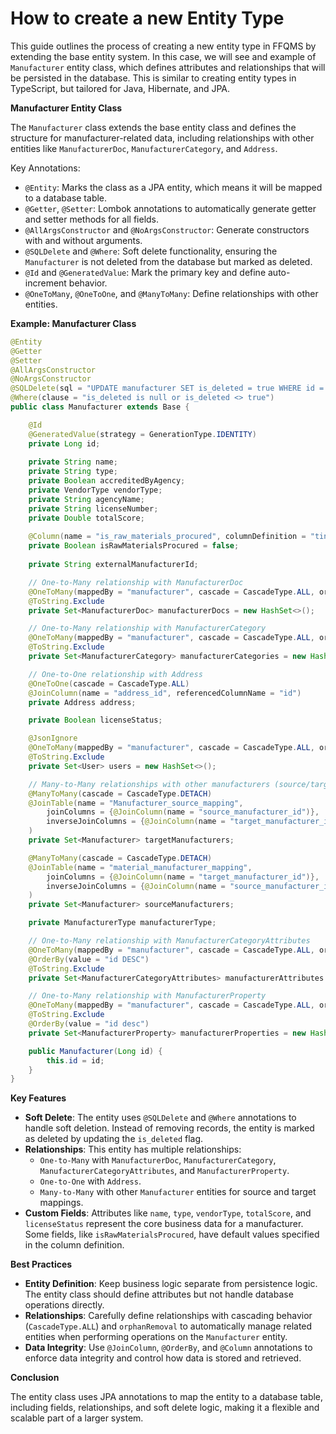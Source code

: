 # How to create a new Entity Type

This guide outlines the process of creating a new entity type in FFQMS by extending the base entity system. In this case, we will see and example of `Manufacturer` entity class, which defines attributes and relationships that will be persisted in the database. This is similar to creating entity types in TypeScript, but tailored for Java, Hibernate, and JPA.

**Manufacturer Entity Class**

The `Manufacturer` class extends the base entity class and defines the structure for manufacturer-related data, including relationships with other entities like `ManufacturerDoc`, `ManufacturerCategory`, and `Address`.

Key Annotations:

* `@Entity`: Marks the class as a JPA entity, which means it will be mapped to a database table.
* `@Getter`, `@Setter`: Lombok annotations to automatically generate getter and setter methods for all fields.
* `@AllArgsConstructor` and `@NoArgsConstructor`: Generate constructors with and without arguments.
* `@SQLDelete` and `@Where`: Soft delete functionality, ensuring the `Manufacturer` is not deleted from the database but marked as deleted.
* `@Id` and `@GeneratedValue`: Mark the primary key and define auto-increment behavior.
* `@OneToMany`, `@OneToOne`, and `@ManyToMany`: Define relationships with other entities.

**Example: Manufacturer Class**

```java
@Entity
@Getter
@Setter
@AllArgsConstructor
@NoArgsConstructor
@SQLDelete(sql = "UPDATE manufacturer SET is_deleted = true WHERE id = ?", check = ResultCheckStyle.COUNT)
@Where(clause = "is_deleted is null or is_deleted <> true")
public class Manufacturer extends Base {

    @Id
    @GeneratedValue(strategy = GenerationType.IDENTITY)
    private Long id;
    
    private String name;
    private String type;
    private Boolean accreditedByAgency;
    private VendorType vendorType;
    private String agencyName;
    private String licenseNumber;
    private Double totalScore;
    
    @Column(name = "is_raw_materials_procured", columnDefinition = "tinyint(1) default 0")
    private Boolean isRawMaterialsProcured = false;
    
    private String externalManufacturerId;

    // One-to-Many relationship with ManufacturerDoc
    @OneToMany(mappedBy = "manufacturer", cascade = CascadeType.ALL, orphanRemoval = true)
    @ToString.Exclude
    private Set<ManufacturerDoc> manufacturerDocs = new HashSet<>();

    // One-to-Many relationship with ManufacturerCategory
    @OneToMany(mappedBy = "manufacturer", cascade = CascadeType.ALL, orphanRemoval = true)
    @ToString.Exclude
    private Set<ManufacturerCategory> manufacturerCategories = new HashSet<>();

    // One-to-One relationship with Address
    @OneToOne(cascade = CascadeType.ALL)
    @JoinColumn(name = "address_id", referencedColumnName = "id")
    private Address address;

    private Boolean licenseStatus;

    @JsonIgnore
    @OneToMany(mappedBy = "manufacturer", cascade = CascadeType.ALL, orphanRemoval = true)
    @ToString.Exclude
    private Set<User> users = new HashSet<>();

    // Many-to-Many relationships with other manufacturers (source/target mappings)
    @ManyToMany(cascade = CascadeType.DETACH)
    @JoinTable(name = "Manufacturer_source_mapping",
        joinColumns = {@JoinColumn(name = "source_manufacturer_id")},
        inverseJoinColumns = {@JoinColumn(name = "target_manufacturer_id")}
    )
    private Set<Manufacturer> targetManufacturers;

    @ManyToMany(cascade = CascadeType.DETACH)
    @JoinTable(name = "material_manufacturer_mapping",
        joinColumns = {@JoinColumn(name = "target_manufacturer_id")},
        inverseJoinColumns = {@JoinColumn(name = "source_manufacturer_id")}
    )
    private Set<Manufacturer> sourceManufacturers;

    private ManufacturerType manufacturerType;

    // One-to-Many relationship with ManufacturerCategoryAttributes
    @OneToMany(mappedBy = "manufacturer", cascade = CascadeType.ALL, orphanRemoval = true)
    @OrderBy(value = "id DESC")
    @ToString.Exclude
    private Set<ManufacturerCategoryAttributes> manufacturerAttributes = new HashSet<>();

    // One-to-Many relationship with ManufacturerProperty
    @OneToMany(mappedBy = "manufacturer", cascade = CascadeType.ALL, orphanRemoval = true)
    @ToString.Exclude
    @OrderBy(value = "id desc")
    private Set<ManufacturerProperty> manufacturerProperties = new HashSet<>();

    public Manufacturer(Long id) {
        this.id = id;
    }
}
```

**Key Features**

* **Soft Delete**: The entity uses `@SQLDelete` and `@Where` annotations to handle soft deletion. Instead of removing records, the entity is marked as deleted by updating the `is_deleted` flag.
* **Relationships**: This entity has multiple relationships:
  * `One-to-Many` with `ManufacturerDoc`, `ManufacturerCategory`, `ManufacturerCategoryAttributes`, and `ManufacturerProperty`.
  * `One-to-One` with `Address`.
  * `Many-to-Many` with other `Manufacturer` entities for source and target mappings.
* **Custom Fields**: Attributes like `name`, `type`, `vendorType`, `totalScore`, and `licenseStatus` represent the core business data for a manufacturer. Some fields, like `isRawMaterialsProcured`, have default values specified in the column definition.

**Best Practices**

* **Entity Definition**: Keep business logic separate from persistence logic. The entity class should define attributes but not handle database operations directly.
* **Relationships**: Carefully define relationships with cascading behavior (`CascadeType.ALL`) and `orphanRemoval` to automatically manage related entities when performing operations on the `Manufacturer` entity.
* **Data Integrity**: Use `@JoinColumn`, `@OrderBy`, and `@Column` annotations to enforce data integrity and control how data is stored and retrieved.

**Conclusion**

The entity class uses JPA annotations to map the entity to a database table, including fields, relationships, and soft delete logic, making it a flexible and scalable part of a larger system.
